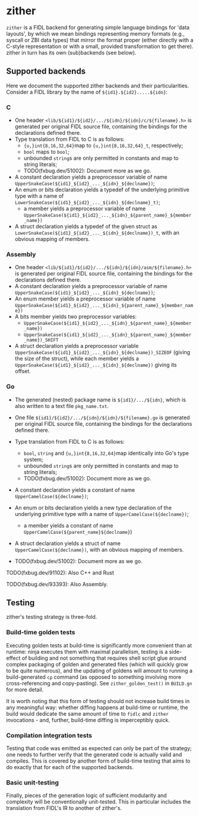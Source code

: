 # zither

`zither` is a FIDL backend for generating simple language bindings for
'data layouts', by which we mean bindings representing memory formats (e.g.,
syscall or ZBI data types) that mirror the format proper (either directly
with a C-style representation or with a small, provided transformation to get
there). zither in turn has its own (sub)backends (see below).

## Supported backends

Here we document the supported zither backends and their particularities.
Consider a FIDL library by the name of `${id1}.${id2}.....${idn}`:

### C
* One header `<lib/${id1}/${id2}/.../${idn}/${idn}/c/${filename}.h>` is
generated per original FIDL source file, containing the bindings for the
declarations defined there.
* Type translation from FIDL to C is as follows:
  - `{u,}int{8,16,32,64}`map to `{u,}int{8,16,32,64}_t`, respectively;
  - `bool` maps to `bool`;
  - unbounded `string`s are only permitted in constants and map to string
  literals;
  - TODO(fxbug.dev/51002): Document more as we go.
* A constant declaration yields a preprocessor variable of name
`UpperSnakeCase(${id1}_${id2}_..._${idn}_${declname})`;
* An enum or bits declaration yields a typedef of the underlying primitive
type with a name of `LowerSnakeCase(${id1}_${id2}_..._${idn}_${declname}_t)`;
  - a member yields a preprocessor variable of name
  `UpperSnakeCase(${id1}_${id2}_..._${idn}_${parent_name}_${member_name})`
* A struct declaration yields a typedef of the given struct as
`LowerSnakeCase(${id1}_${id2}_..._${idn}_${declname})_t`, with an
obvious mapping of members.

### Assembly
* One header `<lib/${id1}/${id2}/.../${idn}/${idn}/asm/${filename}.h>` is
generated per original FIDL source file, containing the bindings for the
declarations defined there.
* A constant declaration yields a preprocessor variable of name
`UpperSnakeCase(${id1}_${id2}_..._${idn}_${declname})`;
* An enum member yields a preprocessor variable of name
  `UpperSnakeCase(${id1}_${id2}_..._${idn}_${parent_name}_${member_name})`
* A bits member yields two preprocessor variables:
  - `UpperSnakeCase(${id1}_${id2}_..._${idn}_${parent_name}_${member_name})`
  - `UpperSnakeCase(${id1}_${id2}_..._${idn}_${parent_name}_${member_name})_SHIFT`
* A struct declaration yields a preprocessor variable
  `UpperSnakeCase(${id1}_${id2}_..._${idn}_${declname})_SIZEOF` (giving the
  size of the struct), while each member yields a
  `UpperSnakeCase(${id1}_${id2}_..._${idn}_${declname})` giving its offset.

### Go
* The generated (nested) package name is `${id1}/.../${idn}`, which is also
written to a text file `pkg_name.txt`.
* One file `${id1}/${id2}/.../${idn}/${idn}/${filename}.go` is generated
per original FIDL source file, containing the bindings for the declarations
defined there.
* Type translation from FIDL to C is as follows:
  - `bool`, `string` and `{u,}int{8,16,32,64}`map identically into Go's type
  system;
  - unbounded `string`s are only permitted in constants and map to string
  literals;
  - TODO(fxbug.dev/51002): Document more as we go.
* A constant declaration yields a constant of name
`UpperCamelCase(${declname})`;
* An enum or bits declaration yields a new type declaration of the underlying
primitive type with a name of `UpperCamelCase(${declname})`;
  - a member yields a constant of name
  `UpperCamelCase(${parent_name}${declname}`)
* A struct declaration yields a struct of name `UpperCamelCase(${declname})`,
with an obvious mapping of members.


* TODO(fxbug.dev/51002): Document more as we go.

TODO(fxbug.dev/91102): Also C++ and Rust

TODO(fxbug.dev/93393): Also Assembly.

## Testing
zither's testing strategy is three-fold.

### Build-time golden tests
Executing golden tests at build-time is significantly more convenient than at
runtime: ninja executes them with maximal parallelism, testing is a
side-effect of building and not something that requires shell script glue
around complex packaging of golden and generated files (which will quickly
grow to be quite numerous), and the updating of goldens will amount to running
a build-generated `cp` command (as opposed to something involving more
cross-referencing and copy-pasting). See `zither_golden_test()` in `BUILD.gn`
for more detail.

It is worth noting that this form of testing should not increase build times in
any meaningful way: whether diffing happens at build-time or runtime, the build
would dedicate the same amount of time to `fidlc` and `zither` invocations - and,
further, build-time diffing is imperceptibly quick.

### Compilation integration tests
Testing that code was emitted as expected can only be part of the strategy; one
needs to further verify that the generated code is actually valid and compiles.
This is covered by another form of build-time testing that aims to do exactly
that for each of the supported backends.

### Basic unit-testing
Finally, pieces of the generation logic of sufficient modularity and complexity
will be conventionally unit-tested. This in particular includes the translation
from FIDL's IR to another of zither's.
